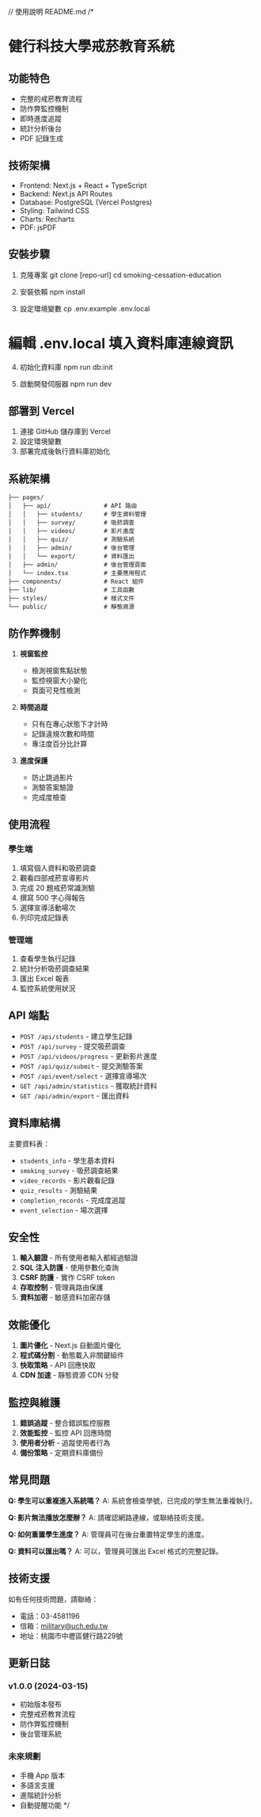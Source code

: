 // 使用說明 README.md
/*
# 健行科技大學戒菸教育系統

## 功能特色
- 完整的戒菸教育流程
- 防作弊監控機制
- 即時進度追蹤
- 統計分析後台
- PDF 記錄生成

## 技術架構
- Frontend: Next.js + React + TypeScript
- Backend: Next.js API Routes
- Database: PostgreSQL (Vercel Postgres)
- Styling: Tailwind CSS
- Charts: Recharts
- PDF: jsPDF

## 安裝步驟

1. 克隆專案
git clone [repo-url]
cd smoking-cessation-education

2. 安裝依賴
npm install

3. 設定環境變數
cp .env.example .env.local
# 編輯 .env.local 填入資料庫連線資訊

4. 初始化資料庫
npm run db:init

5. 啟動開發伺服器
npm run dev

## 部署到 Vercel

1. 連接 GitHub 儲存庫到 Vercel
2. 設定環境變數
3. 部署完成後執行資料庫初始化

## 系統架構

```
├── pages/
│   ├── api/               # API 路由
│   │   ├── students/      # 學生資料管理
│   │   ├── survey/        # 吸菸調查
│   │   ├── videos/        # 影片進度
│   │   ├── quiz/          # 測驗系統
│   │   ├── admin/         # 後台管理
│   │   └── export/        # 資料匯出
│   ├── admin/             # 後台管理頁面
│   └── index.tsx          # 主要應用程式
├── components/            # React 組件
├── lib/                   # 工具函數
├── styles/                # 樣式文件
└── public/                # 靜態資源
```

## 防作弊機制

1. **視窗監控**
   - 檢測視窗焦點狀態
   - 監控視窗大小變化
   - 頁面可見性檢測

2. **時間追蹤**
   - 只有在專心狀態下才計時
   - 記錄違規次數和時間
   - 專注度百分比計算

3. **進度保護**
   - 防止跳過影片
   - 測驗答案驗證
   - 完成度檢查

## 使用流程

### 學生端
1. 填寫個人資料和吸菸調查
2. 觀看四部戒菸宣導影片
3. 完成 20 題戒菸常識測驗
4. 撰寫 500 字心得報告
5. 選擇宣導活動場次
6. 列印完成記錄表

### 管理端
1. 查看學生執行記錄
2. 統計分析吸菸調查結果
3. 匯出 Excel 報表
4. 監控系統使用狀況

## API 端點

- `POST /api/students` - 建立學生記錄
- `POST /api/survey` - 提交吸菸調查
- `POST /api/videos/progress` - 更新影片進度
- `POST /api/quiz/submit` - 提交測驗答案
- `POST /api/event/select` - 選擇宣導場次
- `GET /api/admin/statistics` - 獲取統計資料
- `GET /api/admin/export` - 匯出資料

## 資料庫結構

主要資料表：
- `students_info` - 學生基本資料
- `smoking_survey` - 吸菸調查結果
- `video_records` - 影片觀看記錄
- `quiz_results` - 測驗結果
- `completion_records` - 完成度追蹤
- `event_selection` - 場次選擇

## 安全性

1. **輸入驗證** - 所有使用者輸入都經過驗證
2. **SQL 注入防護** - 使用參數化查詢
3. **CSRF 防護** - 實作 CSRF token
4. **存取控制** - 管理員路由保護
5. **資料加密** - 敏感資料加密存儲

## 效能優化

1. **圖片優化** - Next.js 自動圖片優化
2. **程式碼分割** - 動態載入非關鍵組件
3. **快取策略** - API 回應快取
4. **CDN 加速** - 靜態資源 CDN 分發

## 監控與維護

1. **錯誤追蹤** - 整合錯誤監控服務
2. **效能監控** - 監控 API 回應時間
3. **使用者分析** - 追蹤使用者行為
4. **備份策略** - 定期資料庫備份

## 常見問題

**Q: 學生可以重複進入系統嗎？**
A: 系統會檢查學號，已完成的學生無法重複執行。

**Q: 影片無法播放怎麼辦？**
A: 請確認網路連線，或聯絡技術支援。

**Q: 如何重置學生進度？**
A: 管理員可在後台重置特定學生的進度。

**Q: 資料可以匯出嗎？**
A: 可以，管理員可匯出 Excel 格式的完整記錄。

## 技術支援

如有任何技術問題，請聯絡：
- 電話：03-4581196
- 信箱：military@uch.edu.tw
- 地址：桃園市中壢區健行路229號

## 更新日誌

### v1.0.0 (2024-03-15)
- 初始版本發布
- 完整戒菸教育流程
- 防作弊監控機制
- 後台管理系統

### 未來規劃
- 手機 App 版本
- 多語言支援
- 進階統計分析
- 自動提醒功能
*/
